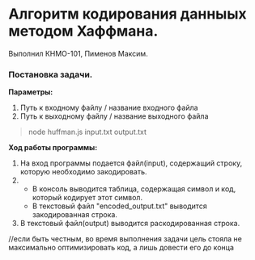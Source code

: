 # Алгоритм кодирования данныых методом Хаффмана.
Выполнил КНМО-101, Пименов Максим.
### Постановка задачи.
**Параметры:**
1. Путь к входному файлу / название входного файла
2. Путь к выходному файлу / название выходного файла

> node huffman.js input.txt output.txt

**Ход работы программы:**
1. На вход программы подается файл(input), содержащий строку, которую необходимо закодировать.
2.  - В консоль выводится таблица, содержащая символ и код, который кодирует этот символ.
    - В текстовый файл "encoded_output.txt" выводится закодированная строка.
3. В текстовый файл(output) выводится раскодированная строка.

//если быть честным, во время выполнения задачи цель стояла не максимально оптимизировать код, а лишь довести его до конца
